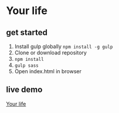 # Your life

## get started

1. Install gulp globally `npm install -g gulp`
2. Clone or download repository
3. `npm install`
4. `gulp sass`
5. Open index.html in browser

## live demo

[Your life](https://dodi-dodi.github.io/your_life/)
